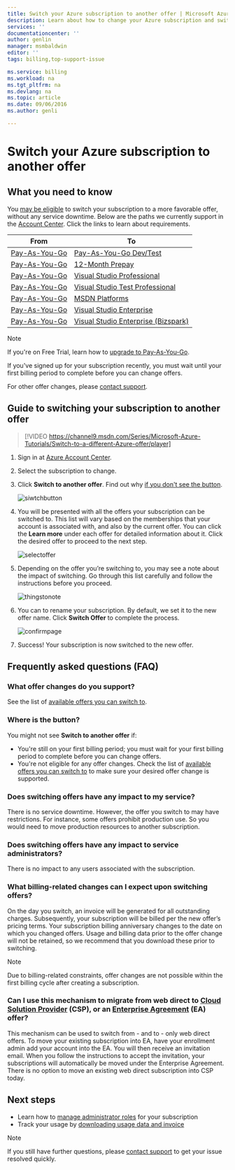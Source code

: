 ```yaml
---
title: Switch your Azure subscription to another offer | Microsoft Azure
description: Learn about how to change your Azure subscription and switch to a different offer using the subscription management portal
services: ''
documentationcenter: ''
author: genlin
manager: msmbaldwin
editor: ''
tags: billing,top-support-issue

ms.service: billing
ms.workload: na
ms.tgt_pltfrm: na
ms.devlang: na
ms.topic: article
ms.date: 09/06/2016
ms.author: genli

---
```

# Switch your Azure subscription to another offer
## What you need to know
You [may be eligible](#where-is-the-button) to switch your subscription to a more favorable offer, without any service downtime. Below are the paths we currently support in the [Account Center](https://account.windowsazure.com/Subscriptions). Click the links to learn about requirements.

| From | To |
| --- | --- |
| [Pay-As-You-Go](https://azure.microsoft.com/offers/ms-azr-0003p/) |[Pay-As-You-Go Dev/Test](https://azure.microsoft.com/offers/ms-azr-0023p/) |
| [Pay-As-You-Go](https://azure.microsoft.com/offers/ms-azr-0003p/) |[12-Month Prepay](https://azure.microsoft.com/offers/ms-azr-0026p/) |
| [Pay-As-You-Go](https://azure.microsoft.com/offers/ms-azr-0003p/) |[Visual Studio Professional](https://azure.microsoft.com/offers/ms-azr-0059p/) |
| [Pay-As-You-Go](https://azure.microsoft.com/offers/ms-azr-0003p/) |[Visual Studio Test Professional](https://azure.microsoft.com/offers/ms-azr-0060p/) |
| [Pay-As-You-Go](https://azure.microsoft.com/offers/ms-azr-0003p/) |[MSDN Platforms](https://azure.microsoft.com/offers/ms-azr-0062p/) |
| [Pay-As-You-Go](https://azure.microsoft.com/offers/ms-azr-0003p/) |[Visual Studio Enterprise](https://azure.microsoft.com/offers/ms-azr-0063p/) |
| [Pay-As-You-Go](https://azure.microsoft.com/offers/ms-azr-0003p/) |[Visual Studio Enterprise (Bizspark)](https://azure.microsoft.com/offers/ms-azr-0064p/) |

> [!NOTE]
> If you're on Free Trial, learn how to [upgrade to Pay-As-You-Go](billing-buy-sign-up-azure-subscription.md#upgrade-azure-free-trial-to-pay-as-you-go).
> 
> If you've signed up for your subscription recently, you must wait until your first billing period to complete before you can change offers.
> 
> For other offer changes, please [contact support](https://portal.azure.com/?#blade/Microsoft_Azure_Support/HelpAndSupportBlade).
> 
> 

## Guide to switching your subscription to another offer
> [!VIDEO https://channel9.msdn.com/Series/Microsoft-Azure-Tutorials/Switch-to-a-different-Azure-offer/player]
> 
> 

1. Sign in at [Azure Account Center](https://account.windowsazure.com/Subscriptions).
2. Select the subscription to change.
3. Click **Switch to another offer**. Find out why [if you don't see the button](#where-is-the-button).
   
   ![siwtchbutton](./media/billing-how-to-switch-azure-offer/switchbutton.png)
4. You will be presented with all the offers your subscription can be switched to.  This list will vary based on the memberships that your account is associated with, and also by the current offer. You can click the **Learn more** under each offer for detailed information about it. Click the desired offer to proceed to the next step.
   
   ![selectoffer](./media/billing-how-to-switch-azure-offer/selectoffer.png)
5. Depending on the offer you’re switching to, you may see a note about the impact of switching. Go through this list carefully and follow the instructions before you proceed.
   
   ![thingstonote](./media/billing-how-to-switch-azure-offer/thingstonote.png)
6. You can to rename your subscription. By default, we set it to the new offer name. Click **Switch Offer** to complete the process.
   
   ![confirmpage](./media/billing-how-to-switch-azure-offer/confirmpage.png)
7. Success! Your subscription is now switched to the new offer.

## Frequently asked questions (FAQ)
### What offer changes do you support?
See the list of [available offers you can switch to](#what-you-need-to-know).

### Where is the button?
You might not see **Switch to another offer** if:

* You're still on your first billing period; you must wait for your first billing period to complete before you can change offers.
* You're not eligible for any offer changes. Check the list of [available offers you can switch to](#what-you-need-to-know) to make sure your desired offer change is supported.

### Does switching offers have any impact to my service?
There is no service downtime. However, the offer you switch to may have restrictions. For instance, some offers prohibit production use. So you would need to move production resources to another subscription.

### Does switching offers have any impact to service administrators?
There is no impact to any users associated with the subscription.

### What billing-related changes can I expect upon switching offers?
On the day you switch, an invoice will be generated for all outstanding charges. Subsequently, your subscription will be billed per the new offer’s pricing terms. Your subscription billing anniversary changes to the date on which you changed offers. Usage and billing data prior to the offer change will not be retained, so we recommend that you download these prior to switching.

> [!NOTE]
> Due to billing-related constraints, offer changes are not possible within the first billing cycle after creating a subscription.
> 
> 

### Can I use this mechanism to migrate from web direct to [Cloud Solution Provider](https://partner.microsoft.com/Solutions/cloud-reseller-overview) (CSP), or an [Enterprise Agreement](https://azure.microsoft.com/pricing/enterprise-agreement/) (EA) offer?
This mechanism can be used to switch from - and to - only web direct offers. To move your existing subscription into EA, have your enrollment admin add your account into the EA. You will then receive an invitation email. When you follow the instructions to accept the invitation, your subscriptions will automatically be moved under the Enterprise Agreement. There is no option to move an existing web direct subscription into CSP today.

## Next steps
* Learn how to [manage administrator roles](billing-add-change-azure-subscription-administrator.md) for your subscription
* Track your usage by [downloading usage data and invoice](billing-download-azure-invoice-daily-usage-date.md)

> [!NOTE]
> If you still have further questions, please [contact support](https://portal.azure.com/?#blade/Microsoft_Azure_Support/HelpAndSupportBlade) to get your issue resolved quickly.
> 
> 

